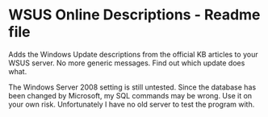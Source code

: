 # WSUS Online Descriptions - Readme file
Adds the Windows Update descriptions from the official KB articles to your WSUS server.
No more generic messages. Find out which update does what.

The Windows Server 2008 setting is still untested.
Since the database has been changed by Microsoft, my SQL commands may be wrong. Use it on your own risk.
Unfortunately I have no old server to test the program with.
